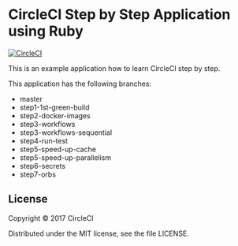 # CircleCI Step by Step Application using Ruby
[![CircleCI](https://circleci.com/gh/CircleCI-Public/circleci-step-by-step-ruby/tree/step2-docker-images.svg?style=svg)](https://circleci.com/gh/CircleCI-Public/circleci-step-by-step-ruby/tree/step2-docker-images)

This is an example application how to learn CircleCI step by step.

This application has the following branches: 

- master
- step1-1st-green-build
- step2-docker-images
- step3-workflows
- step3-workflows-sequential
- step4-run-test
- step5-speed-up-cache
- step5-speed-up-parallelism
- step6-secrets
- step7-orbs

## License

Copyright © 2017 CircleCI

Distributed under the MIT license, see the file LICENSE.


